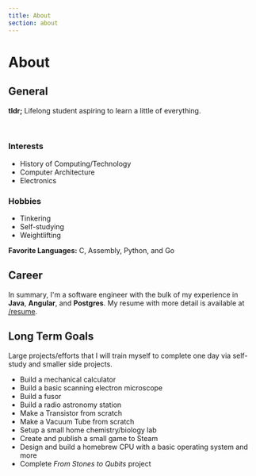 ```yaml
---
title: About
section: about
---
```


# About

## General

**tldr;** Lifelong student aspiring to learn a little of everything.

<br>

<div class="about-top-row">
  <div class="about-top-col">
    <h3>Interests</h3>
    <ul>
      <li>History of Computing/Technology</li>
      <li>Computer Architecture</li>
      <li>Electronics</li>
    </ul>
  </div>
  <div class="about-top-col">
    <h3>Hobbies</h3>
    <ul>
      <li>Tinkering</li>
      <li>Self-studying</li>
      <li>Weightlifting</li>
    </ul>
  </div>
</div>

**Favorite Languages:** C, Assembly, Python, and Go

## Career

In summary, I'm a software engineer with the bulk of my experience in **Java**, **Angular**, and **Postgres**.
My resume with more detail is available at 
<a href="https://raw.githubusercontent.com/barrettotte/Resume/master/barrettotte-resume.pdf" target="_blank" rel="noopener noreferrer">/resume</a>.

## Long Term Goals

Large projects/efforts that I will train myself to complete one day via self-study and smaller side projects.

- Build a mechanical calculator
- Build a basic scanning electron microscope
- Build a fusor
- Build a radio astronomy station
- Make a Transistor from scratch
- Make a Vacuum Tube from scratch
- Setup a small home chemistry/biology lab
- Create and publish a small game to Steam
- Design and build a homebrew CPU with a basic operating system and more
- Complete *From Stones to Qubits* project
